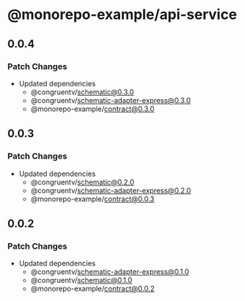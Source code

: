 # @monorepo-example/api-service

## 0.0.4

### Patch Changes

- Updated dependencies
  - @congruentv/schematic@0.3.0
  - @congruentv/schematic-adapter-express@0.3.0
  - @monorepo-example/contract@0.3.0

## 0.0.3

### Patch Changes

- Updated dependencies
  - @congruentv/schematic@0.2.0
  - @congruentv/schematic-adapter-express@0.2.0
  - @monorepo-example/contract@0.0.3

## 0.0.2

### Patch Changes

- Updated dependencies
  - @congruentv/schematic-adapter-express@0.1.0
  - @congruentv/schematic@0.1.0
  - @monorepo-example/contract@0.0.2
